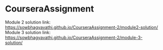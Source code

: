 # CourseraAssignment

Module 2 solution link: https://sowbhagyavathi.github.io/CourseraAssignment-2/module2-solution/
Module 3 solution link: https://sowbhagyavathi.github.io/CourseraAssignment-2/module-3-solution/
